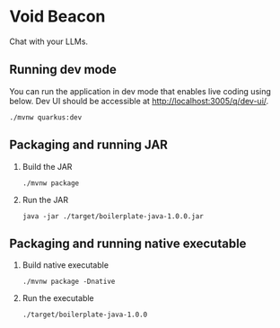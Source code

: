 # Void Beacon

Chat with your LLMs.

## Running dev mode

You can run the application in dev mode that enables live coding using below. Dev UI should be accessible at [http://localhost:3005/q/dev-ui/](http://localhost:3005/q/dev-ui/).

```shell
./mvnw quarkus:dev
```

## Packaging and running JAR

1. Build the JAR

   ```shell
   ./mvnw package
   ```

2. Run the JAR

   ```shell
   java -jar ./target/boilerplate-java-1.0.0.jar
   ```

## Packaging and running native executable

1. Build native executable

   ```shell
   ./mvnw package -Dnative
   ```

2. Run the executable

   ```shell
   ./target/boilerplate-java-1.0.0
   ```
